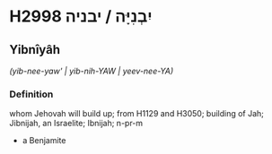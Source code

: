 # H2998 יִבְנִיָּה / יבניה

## Yibnîyâh

_(yib-nee-yaw' | yib-nih-YAW | yeev-nee-YA)_

### Definition

whom Jehovah will build up; from H1129 and H3050; building of Jah; Jibnijah, an Israelite; Ibnijah; n-pr-m

- a Benjamite
